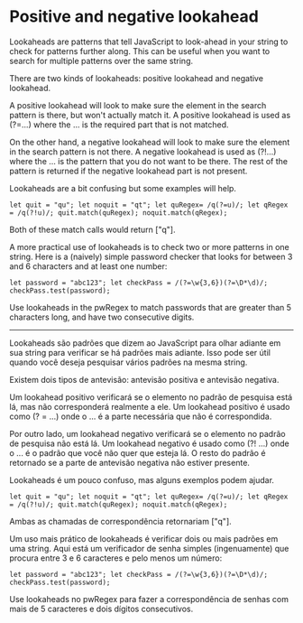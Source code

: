 # Positive and negative lookahead

Lookaheads are patterns that tell JavaScript to look-ahead in your string to check for patterns further along. This can be useful when you want to search for multiple patterns over the same string.

There are two kinds of lookaheads: positive lookahead and negative lookahead.

A positive lookahead will look to make sure the element in the search pattern is there, but won't actually match it. A positive lookahead is used as (?=...) where the ... is the required part that is not matched.

On the other hand, a negative lookahead will look to make sure the element in the search pattern is not there. A negative lookahead is used as (?!...) where the ... is the pattern that you do not want to be there. The rest of the pattern is returned if the negative lookahead part is not present.

Lookaheads are a bit confusing but some examples will help.

`let quit = "qu";
let noquit = "qt";
let quRegex= /q(?=u)/;
let qRegex = /q(?!u)/;
quit.match(quRegex);
noquit.match(qRegex);`

Both of these match calls would return ["q"].

A more practical use of lookaheads is to check two or more patterns in one string. Here is a (naively) simple password checker that looks for between 3 and 6 characters and at least one number:

`let password = "abc123";
let checkPass = /(?=\w{3,6})(?=\D*\d)/;
checkPass.test(password);`

Use lookaheads in the pwRegex to match passwords that are greater than 5 characters long, and have two consecutive digits.

---

Lookaheads são padrões que dizem ao JavaScript para olhar adiante em sua string para verificar se há padrões mais adiante. Isso pode ser útil quando você deseja pesquisar vários padrões na mesma string.

Existem dois tipos de antevisão: antevisão positiva e antevisão negativa.

Um lookahead positivo verificará se o elemento no padrão de pesquisa está lá, mas não corresponderá realmente a ele. Um lookahead positivo é usado como (? = ...) onde o ... é a parte necessária que não é correspondida.

Por outro lado, um lookahead negativo verificará se o elemento no padrão de pesquisa não está lá. Um lookahead negativo é usado como (?! ...) onde o ... é o padrão que você não quer que esteja lá. O resto do padrão é retornado se a parte de antevisão negativa não estiver presente.

Lookaheads é um pouco confuso, mas alguns exemplos podem ajudar.

`let quit = "qu";
let noquit = "qt";
let quRegex= /q(?=u)/;
let qRegex = /q(?!u)/;
quit.match(quRegex);
noquit.match(qRegex);`

Ambas as chamadas de correspondência retornariam ["q"].

Um uso mais prático de lookaheads é verificar dois ou mais padrões em uma string. Aqui está um verificador de senha simples (ingenuamente) que procura entre 3 e 6 caracteres e pelo menos um número:

`let password = "abc123";
let checkPass = /(?=\w{3,6})(?=\D*\d)/;
checkPass.test(password);`

Use lookaheads no pwRegex para fazer a correspondência de senhas com mais de 5 caracteres e dois dígitos consecutivos. 

